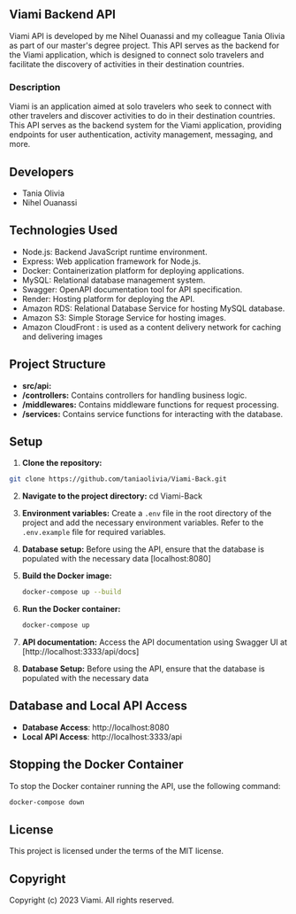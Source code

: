 ## Viami Backend API

Viami API is developed by me Nihel Ouanassi and my colleague Tania Olivia as part of our master's degree project. This API serves as the backend for the Viami application, which is designed to connect solo travelers and facilitate the discovery of activities in their destination countries.

### Description
Viami is an application aimed at solo travelers who seek to connect with other travelers and discover activities to do in their destination countries. This API serves as the backend system for the Viami application, providing endpoints for user authentication, activity management, messaging, and more.

## Developers
- Tania Olivia
- Nihel Ouanassi

## Technologies Used
- Node.js: Backend JavaScript runtime environment.
- Express: Web application framework for Node.js.
- Docker: Containerization platform for deploying applications.
- MySQL: Relational database management system.
- Swagger: OpenAPI documentation tool for API specification.
- Render: Hosting platform for deploying the API.
- Amazon RDS: Relational Database Service for hosting MySQL database.
- Amazon S3: Simple Storage Service for hosting images.
- Amazon CloudFront : is used as a content delivery network for caching and delivering images

## Project Structure
- **src/api:** 
- **/controllers:** Contains controllers for handling business logic.
- **/middlewares:** Contains middleware functions for request processing.
- **/services:** Contains service functions for interacting with the database.

## Setup
1. **Clone the repository:** 
```bash
git clone https://github.com/taniaolivia/Viami-Back.git
```

2. **Navigate to the project directory:**
    cd Viami-Back
   
3. **Environment variables:**
Create a `.env` file in the root directory of the project and add the necessary environment variables. Refer to the `.env.example` file for required variables.

4. **Database setup:**
Before using the API, ensure that the database is populated with the necessary data [localhost:8080]

5. **Build the Docker image:**
   ```bash
   docker-compose up --build
   ```

6. **Run the Docker container:**
   ```bash
   docker-compose up
   ```

7. **API documentation:**
Access the API documentation using Swagger UI at [http://localhost:3333/api/docs]

8. **Database Setup:**
Before using the API, ensure that the database is populated with the necessary data

## Database and Local API Access

- **Database Access**: http://localhost:8080
- **Local API Access**: http://localhost:3333/api

## Stopping the Docker Container

To stop the Docker container running the API, use the following command:

```bash
docker-compose down
```

## License

This project is licensed under the terms of the MIT license.

## Copyright

Copyright (c) 2023 Viami. All rights reserved.
